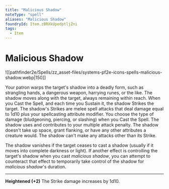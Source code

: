 ```yaml
---
title: "Malicious Shadow"
noteType: "spell"
aliases: "Malicious Shadow"
foundryId: Item.zBRXkUpedptljZni
tags:
  - Item
---
```


# Malicious Shadow
![[pathfinder2e/Spells/zz_asset-files/systems-pf2e-icons-spells-malicious-shadow.webp|150]]

Your patron warps the target's shadow into a deadly form, such as strangling hands, a dangerous weapon, harrying runes, or the like. The shadow moves along with the target, always remaining within reach. When you Cast the Spell, and each time you Sustain it, the shadow Strikes the target. The shadow's Strikes are melee spell attacks that deal damage equal to 1d10 plus your spellcasting attribute modifier. You choose the type of damage (bludgeoning, piercing, or slashing) when you Cast the Spell. The shadow uses and contributes to your multiple attack penalty. The shadow doesn't take up space, grant flanking, or have any other attributes a creature would. The shadow can't make any attacks other than its Strike.

The shadow vanishes if the target ceases to cast a shadow (usually if it moves into complete darkness or light). If another effect is controlling the target's shadow when you cast _malicious shadow_, you can attempt to counteract that effect to temporarily take control of the shadow for _malicious shadow_'s duration.

* * *

**Heightened (+2)** The Strike damage increases by 1d10.
